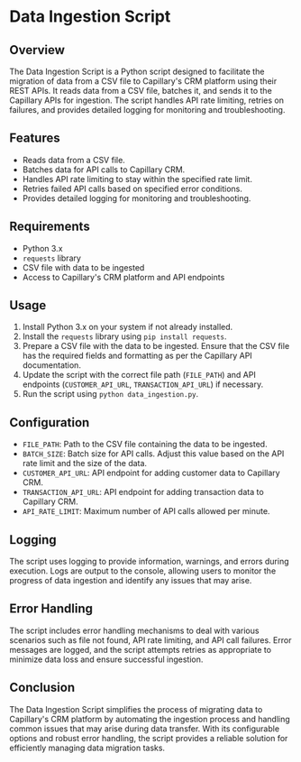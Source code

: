 # Data Ingestion Script

## Overview

The Data Ingestion Script is a Python script designed to facilitate the migration of data from a CSV file to Capillary's CRM platform using their REST APIs. It reads data from a CSV file, batches it, and sends it to the Capillary APIs for ingestion. The script handles API rate limiting, retries on failures, and provides detailed logging for monitoring and troubleshooting.

## Features

- Reads data from a CSV file.
- Batches data for API calls to Capillary CRM.
- Handles API rate limiting to stay within the specified rate limit.
- Retries failed API calls based on specified error conditions.
- Provides detailed logging for monitoring and troubleshooting.

## Requirements

- Python 3.x
- `requests` library
- CSV file with data to be ingested
- Access to Capillary's CRM platform and API endpoints

## Usage

1. Install Python 3.x on your system if not already installed.
2. Install the `requests` library using `pip install requests`.
3. Prepare a CSV file with the data to be ingested. Ensure that the CSV file has the required fields and formatting as per the Capillary API documentation.
4. Update the script with the correct file path (`FILE_PATH`) and API endpoints (`CUSTOMER_API_URL`, `TRANSACTION_API_URL`) if necessary.
5. Run the script using `python data_ingestion.py`.

## Configuration

- `FILE_PATH`: Path to the CSV file containing the data to be ingested.
- `BATCH_SIZE`: Batch size for API calls. Adjust this value based on the API rate limit and the size of the data.
- `CUSTOMER_API_URL`: API endpoint for adding customer data to Capillary CRM.
- `TRANSACTION_API_URL`: API endpoint for adding transaction data to Capillary CRM.
- `API_RATE_LIMIT`: Maximum number of API calls allowed per minute.

## Logging

The script uses logging to provide information, warnings, and errors during execution. Logs are output to the console, allowing users to monitor the progress of data ingestion and identify any issues that may arise.

## Error Handling

The script includes error handling mechanisms to deal with various scenarios such as file not found, API rate limiting, and API call failures. Error messages are logged, and the script attempts retries as appropriate to minimize data loss and ensure successful ingestion.

## Conclusion

The Data Ingestion Script simplifies the process of migrating data to Capillary's CRM platform by automating the ingestion process and handling common issues that may arise during data transfer. With its configurable options and robust error handling, the script provides a reliable solution for efficiently managing data migration tasks.
